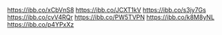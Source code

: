 https://ibb.co/xCbVnS8 https://ibb.co/JCXT1kV https://ibb.co/s3jy7Gs
https://ibb.co/cvV4RQr https://ibb.co/PW5TVPN https://ibb.co/k8M8yNL
https://ibb.co/p4YPxXz
